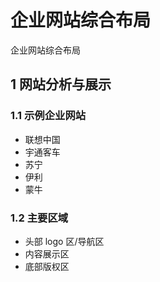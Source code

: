 # 企业网站综合布局
企业网站综合布局

## 1 网站分析与展示

### 1.1 示例企业网站

* 联想中国
* 宇通客车
* 苏宁
* 伊利
* 蒙牛

### 1.2 主要区域

* 头部 logo 区/导航区
* 内容展示区
* 底部版权区




